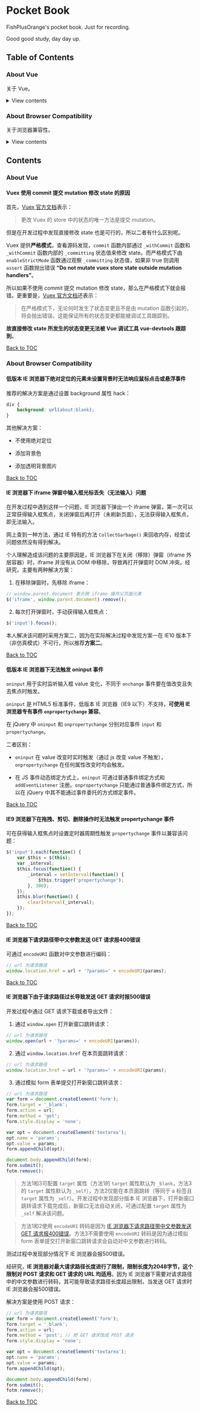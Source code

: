 # Pocket Book

FishPlusOrange's pocket book. Just for recording.

Good good study, day day up.

## Table of Contents

### About Vue

关于 Vue。

<details>

<summary>View contents</summary>

- [Vuex 使用 commit 提交 mutation 修改 state 的原因](#vuex-使用-commit-提交-mutation-修改-state-的原因)

</details>

### About Browser Compatibility

关于浏览器兼容性。

<details>

<summary>View contents</summary>

- [低版本 IE 浏览器下绝对定位的元素未设置背景时无法响应鼠标点击或悬浮事件](#低版本-ie-浏览器下绝对定位的元素未设置背景时无法响应鼠标点击或悬浮事件)
- [IE 浏览器下 iframe 弹窗中输入框光标丢失（无法输入）问题](#ie-浏览器下-iframe-弹窗中输入框光标丢失无法输入问题)
- [低版本 IE 浏览器无法触发 oninput 事件](#低版本-ie-浏览器无法触发-oninput-事件)
- [IE9 浏览器下在拖拽、剪切、删除操作时无法触发 propertychange 事件](#ie9-浏览器下在拖拽剪切删除操作时无法触发-propertychange-事件)
- [IE 浏览器下请求路径带中文参数发送 GET 请求报400错误](#ie-浏览器下请求路径带中文参数发送-get-请求报400错误)
- [IE 浏览器下由于请求路径过长导致发送 GET 请求时报500错误](#ie-浏览器下由于请求路径过长导致发送-get-请求时报500错误)

</details>

## Contents

### About Vue

#### Vuex 使用 commit 提交 mutation 修改 state 的原因

首先，[Vuex 官方文档](https://vuex.vuejs.org/zh-cn/mutations.html)表示：

> 更改 Vuex 的 store 中的状态的唯一方法是提交 mutation。

但是在开发过程中发现直接修改 state 也是可行的，所以二者有什么区别呢。

Vuex 提供**严格模式**，查看源码发现，`commit` 函数内部通过 `_withCommit` 函数和 `_withCommit` 函数内部的 `_committing` 状态值来修改 state。而严格模式下由 `enableStrictMode` 函数通过观察 `_committing` 状态值，如果非 true 则调用 `assert` 函数抛出错误 **“Do not mutate vuex store state outside mutation handlers”**。

所以如果不使用 commit 提交 mutation 修改 state，那么在严格模式下就会报错。更重要是，[Vuex 官方文档](https://vuex.vuejs.org/zh-cn/strict.html)还表示：

> 在严格模式下，无论何时发生了状态变更且不是由 mutation 函数引起的，将会抛出错误。这能保证所有的状态变更都能被调试工具跟踪到。

**故直接修改 state 所发生的状态变更无法被 Vue 调试工具 vue-devtools 跟踪到**。

[Back to TOC](#table-of-contents)

### About Browser Compatibility

#### 低版本 IE 浏览器下绝对定位的元素未设置背景时无法响应鼠标点击或悬浮事件

推荐的解决方案是通过设置 background 属性 hack：

```css
div {
    background: url(about:blank);
}
```

其他解决方案：

- 不使用绝对定位
 
- 添加背景色
 
- 添加透明背景图片

[Back to TOC](#table-of-contents)

#### IE 浏览器下 iframe 弹窗中输入框光标丢失（无法输入）问题

在开发过程中遇到这样一个问题，IE 浏览器下弹出一个 iframe 弹窗，第一次可以正常获得输入框焦点，关闭弹窗后再打开（未刷新页面），无法获得输入框焦点，即无法输入。

网上查到一种方法，通过 IE 特有的方法 `CollectGarbage()` 来回收内存，经尝试问题依然没有得到解决。

个人理解造成该问题的主要原因是，IE 浏览器下在关闭（移除）弹窗（iframe 外层容器）时，iframe 并没有从 DOM 中移除，导致再打开弹窗时 DOM 冲突。经研究，主要有两种解决方案：

1. 在移除弹窗时，先移除 iframe：

```javascript
// window.parent.document 表示跨 iframe 操作父页面元素
$('iframe', window.parent.document).remove();
```

2. 每次打开弹窗时，手动获得输入框焦点：

```javascript
$('input').focus();
```

本人解决该问题时采用方案二，因为在实际解决过程中发现方案一在 IE10 版本下（非仿真模式）不可行，所以推荐**方案二**。

[Back to TOC](#table-of-contents)

#### 低版本 IE 浏览器下无法触发 oninput 事件

`oninput` 用于实时监听输入框 value 变化，不同于 `onchange` 事件要在值改变且失去焦点时触发。

`oninput` 是 HTML5 标准事件，低版本 IE 浏览器（IE9 以下）不支持，**可使用 IE 浏览器专有事件 `onpropertychange` 兼容**。

在 jQuery 中 `oninput` 和 `onpropertychange` 分别对应事件 `input` 和 `propertychange`。

二者区别：

- `oninput` 在 value 改变时实时触发（通过 js 改变 value 不触发），`onpropertychange` 在任何属性改变时均会触发。

- 在 JS 事件动态绑定方式上，`oninput` 可通过普通事件绑定方式和 `addEventListener` 注册。`onpropertychange` 只能通过普通事件绑定方式，所以在 jQuery 中其不能通过事件委托的方式绑定事件。

[Back to TOC](#table-of-contents)

#### IE9 浏览器下在拖拽、剪切、删除操作时无法触发 propertychange 事件

可在获得输入框焦点时设置定时器周期性触发 `propertychange` 事件以兼容该问题：

```javascript
$('input').each(function() {
    var $this = $(this);
    var _interval;
    $this.focus(function() {
        _interval = setInterval(function() {
            $this.trigger('propertychange');
        }, 300);
    });
    $this.blur(function() {
        clearInterval(_interval);
    });
});
```

[Back to TOC](#table-of-contents)

#### IE 浏览器下请求路径带中文参数发送 GET 请求报400错误

可通过 `encodeURI` 函数对中文参数进行编码：

```javascript
// url 为请求路径
window.location.href = url + '?params=' + encodeURI(params);
```

[Back to TOC](#table-of-contents)

#### IE 浏览器下由于请求路径过长导致发送 GET 请求时报500错误

开发过程中通过 GET 请求下载或者导出文件：

1. 通过 `window.open` 打开新窗口跳转请求：

```javascript
// url 为请求路径
window.open(url + '?params=' + encodeURI(params));
```

2. 通过 `window.location.href` 在本页面跳转请求：

```javascript
// url 为请求路径
window.location.href = url + '?params=' + encodeURI(params);
```

3. 通过模拟 form 表单提交打开新窗口跳转请求：

```javascript
// url 为请求路径
var form = document.createElement('form');
form.target = '_blank';
form.action = url;
form.method = 'get';
form.style.display = 'none';

var opt = document.createElement('textarea');
opt.name = 'params';
opt.value = params;
form.appendChild(opt);

document.body.appendChild(form);
form.submit();
fotm.remove();
```

> 方法1和3可配置 `target` 属性（方法1的 `target` 属性默认为 `_blank`，方法3的 `target` 属性默认为 `_self`），方法2仅能在本页面跳转（等同于 a 标签且 `target` 属性为 `_self`）。开发过程中发现部分版本 IE 浏览器下，打开新窗口跳转请求下载完成后，新窗口无法自动关闭，可通过配置 `target` 属性为 `_self` 解决该问题。

> 方法1和2使用 `encodeURI` 转码是因为 [IE 浏览器下请求路径带中文参数发送 GET 请求报400错误](#ie-浏览器下请求路径带中文参数发送-get-请求报400错误)。方法3不需要使用 `encodeURI` 转码是因为通过模拟 form 表单提交打开新窗口跳转请求会自动对中文参数进行转码。

测试过程中发现部分情况下 IE 浏览器会报500错误。

经研究，**IE 浏览器对最大请求路径长度进行了限制，限制长度为2048字节，这个限制对 POST 请求和 GET 请求的 URL 均适用**。因为 IE 浏览器下需要对请求路径中的中文参数进行转码，其可能导致请求路径长度超出限制，当发送 GET 请求时 IE 浏览器会报500错误。

解决方案是使用 POST 请求：

```javascript
// url 为请求路径
var form = document.createElement('form');
form.target = '_blank';
form.action = url;
form.method = 'post'; // 把 GET 请求改成 POST 请求
form.style.display = 'none';

var opt = document.createElement('textarea');
opt.name = 'params';
opt.value = params;
form.appendChild(opt);

document.body.appendChild(form);
form.submit();
fotm.remove();
```

[Back to TOC](#table-of-contents)
